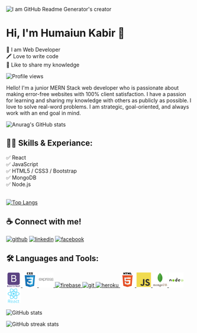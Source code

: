 ![I am GitHub Readme Generator's creator](https://media-exp1.licdn.com/dms/image/C4D16AQHRZHJvKi6cxQ/profile-displaybackgroundimage-shrink_350_1400/0/1638892391013?e=1644451200&v=beta&t=gf-8E3-VgQ5vq81XqCvrX2Pwztcv17-Y01dCO5vU8O0)

# Hi, I'm Humaiun Kabir 👋
<p>
👑 I am Web Developer <br>
🖍  Love to write code <br>
🎤 Like to share my knowledge <p>

![Profile views](https://gpvc.arturio.dev/Humaiun-Manik) 

Hello! I'm a junior MERN Stack web developer who is passionate about making error-free websites with 100% client satisfaction. I have a passion for learning and sharing my knowledge with others as publicly as possible. I love to solve real-word problems. I am strategic, goal-oriented, and always work with an end goal in mind.
 
 ![Anurag's GitHub stats](https://github-readme-stats.vercel.app/api?Humaiun-Manik=anuraghazra&show_icons=true)
 
## 👨‍💻 Skills & Experiance:
✅ React <br>
✅ JavaScript <br>
✅ HTML5 / CSS3 / Bootstrap <br>
✅ MongoDB <br>
✅ Node.js <br><br>
 
[![Top Langs](https://github-readme-stats.vercel.app/api/top-langs/?username=anuraghazra&layout=compact)](https://github.com/anuraghazra/github-readme-stats)

## ☕ Connect with me!
[<img src='https://cdn.jsdelivr.net/npm/simple-icons@3.0.1/icons/github.svg' alt='github' height='40'>](https://github.com/Humaiun-Manik)  [<img src='https://cdn.jsdelivr.net/npm/simple-icons@3.0.1/icons/linkedin.svg' alt='linkedin' height='40'>](https://www.linkedin.com/in/humaiun-kabir71//)  [<img src='https://cdn.jsdelivr.net/npm/simple-icons@3.0.1/icons/facebook.svg' alt='facebook' height='40'>](https://www.facebook.com/humaiun71)    
 
## 🛠 Languages and Tools:
<p align="left"> <a href="https://getbootstrap.com" target="_blank" rel="noreferrer"> <img src="https://raw.githubusercontent.com/devicons/devicon/master/icons/bootstrap/bootstrap-plain-wordmark.svg" alt="bootstrap" width="40" height="40"/> </a> <a href="https://www.w3schools.com/css/" target="_blank" rel="noreferrer"> <img src="https://raw.githubusercontent.com/devicons/devicon/master/icons/css3/css3-original-wordmark.svg" alt="css3" width="40" height="40"/> </a> <a href="https://expressjs.com" target="_blank" rel="noreferrer"> <img src="https://raw.githubusercontent.com/devicons/devicon/master/icons/express/express-original-wordmark.svg" alt="express" width="40" height="40"/> </a> <a href="https://firebase.google.com/" target="_blank" rel="noreferrer"> <img src="https://www.vectorlogo.zone/logos/firebase/firebase-icon.svg" alt="firebase" width="40" height="40"/> </a> <a href="https://git-scm.com/" target="_blank" rel="noreferrer"> <img src="https://www.vectorlogo.zone/logos/git-scm/git-scm-icon.svg" alt="git" width="40" height="40"/> </a> <a href="https://heroku.com" target="_blank" rel="noreferrer"> <img src="https://www.vectorlogo.zone/logos/heroku/heroku-icon.svg" alt="heroku" width="40" height="40"/> </a> <a href="https://www.w3.org/html/" target="_blank" rel="noreferrer"> <img src="https://raw.githubusercontent.com/devicons/devicon/master/icons/html5/html5-original-wordmark.svg" alt="html5" width="40" height="40"/> </a> <a href="https://developer.mozilla.org/en-US/docs/Web/JavaScript" target="_blank" rel="noreferrer"> <img src="https://raw.githubusercontent.com/devicons/devicon/master/icons/javascript/javascript-original.svg" alt="javascript" width="40" height="40"/> </a> <a href="https://www.mongodb.com/" target="_blank" rel="noreferrer"> <img src="https://raw.githubusercontent.com/devicons/devicon/master/icons/mongodb/mongodb-original-wordmark.svg" alt="mongodb" width="40" height="40"/> </a> <a href="https://nodejs.org" target="_blank" rel="noreferrer"> <img src="https://raw.githubusercontent.com/devicons/devicon/master/icons/nodejs/nodejs-original-wordmark.svg" alt="nodejs" width="40" height="40"/> </a> <a href="https://reactjs.org/" target="_blank" rel="noreferrer"> <img src="https://raw.githubusercontent.com/devicons/devicon/master/icons/react/react-original-wordmark.svg" alt="react" width="40" height="40"/> </a> </p>
 
![GitHub stats](https://github-readme-stats.vercel.app/api?username=Humaiun-Manik&show_icons=true&count_private=true)  

![GitHub streak stats](https://github-readme-streak-stats.herokuapp.com/?user=Humaiun-Manik)
   
